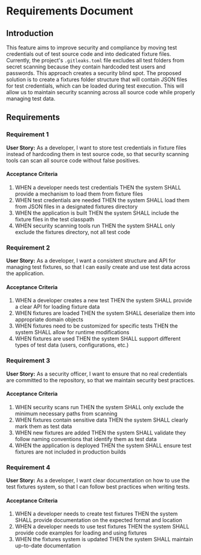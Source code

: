# Requirements Document

## Introduction

This feature aims to improve security and compliance by moving test credentials out of test source code and into dedicated fixture files. Currently, the project's `.gitleaks.toml` file excludes all test folders from secret scanning because they contain hardcoded test users and passwords. This approach creates a security blind spot. The proposed solution is to create a fixtures folder structure that will contain JSON files for test credentials, which can be loaded during test execution. This will allow us to maintain security scanning across all source code while properly managing test data.

## Requirements

### Requirement 1

**User Story:** As a developer, I want to store test credentials in fixture files instead of hardcoding them in test source code, so that security scanning tools can scan all source code without false positives.

#### Acceptance Criteria

1. WHEN a developer needs test credentials THEN the system SHALL provide a mechanism to load them from fixture files
2. WHEN test credentials are needed THEN the system SHALL load them from JSON files in a designated fixtures directory
3. WHEN the application is built THEN the system SHALL include the fixture files in the test classpath
4. WHEN security scanning tools run THEN the system SHALL only exclude the fixtures directory, not all test code

### Requirement 2

**User Story:** As a developer, I want a consistent structure and API for managing test fixtures, so that I can easily create and use test data across the application.

#### Acceptance Criteria

1. WHEN a developer creates a new test THEN the system SHALL provide a clear API for loading fixture data
2. WHEN fixtures are loaded THEN the system SHALL deserialize them into appropriate domain objects
3. WHEN fixtures need to be customized for specific tests THEN the system SHALL allow for runtime modifications
4. WHEN fixtures are used THEN the system SHALL support different types of test data (users, configurations, etc.)

### Requirement 3

**User Story:** As a security officer, I want to ensure that no real credentials are committed to the repository, so that we maintain security best practices.

#### Acceptance Criteria

1. WHEN security scans run THEN the system SHALL only exclude the minimum necessary paths from scanning
2. WHEN fixtures contain sensitive data THEN the system SHALL clearly mark them as test data
3. WHEN new fixtures are added THEN the system SHALL validate they follow naming conventions that identify them as test data
4. WHEN the application is deployed THEN the system SHALL ensure test fixtures are not included in production builds

### Requirement 4

**User Story:** As a developer, I want clear documentation on how to use the test fixtures system, so that I can follow best practices when writing tests.

#### Acceptance Criteria

1. WHEN a developer needs to create test fixtures THEN the system SHALL provide documentation on the expected format and location
2. WHEN a developer needs to use test fixtures THEN the system SHALL provide code examples for loading and using fixtures
3. WHEN the fixtures system is updated THEN the system SHALL maintain up-to-date documentation
